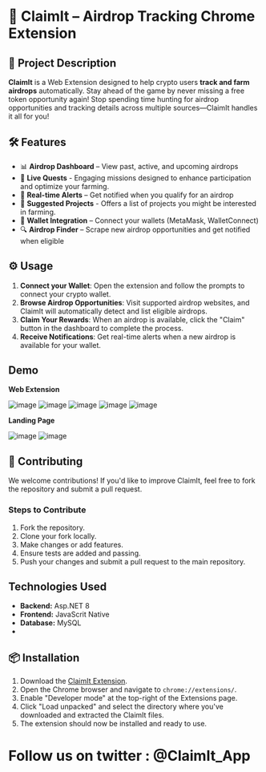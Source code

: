 # 🚀 ClaimIt – Airdrop Tracking Chrome Extension

## 📜 Project Description
**ClaimIt** is a Web Extension designed to help crypto users **track and farm airdrops** automatically. Stay ahead of the game by never missing a free token opportunity again!
Stop spending time hunting for airdrop opportunities and tracking details across multiple sources—ClaimIt handles it all for you!

## 🛠 Features
- 📊 **Airdrop Dashboard** – View past, active, and upcoming airdrops
- 🎯 **Live Quests** - Engaging missions designed to enhance participation and optimize your farming.
- 🔔 **Real-time Alerts** – Get notified when you qualify for an airdrop
- 🌱 **Suggested Projects** - Offers a list of projects you might be interested in farming.
- 🔗 **Wallet Integration** – Connect your wallets (MetaMask, WalletConnect)
- 🔍 **Airdrop Finder** – Scrape new airdrop opportunities and get notified when eligible

## ⚙️ Usage
1. **Connect your Wallet**: Open the extension and follow the prompts to connect your crypto wallet.
2. **Browse Airdrop Opportunities**: Visit supported airdrop websites, and ClaimIt will automatically detect and list eligible airdrops.
3. **Claim Your Rewards**: When an airdrop is available, click the "Claim" button in the dashboard to complete the process.
4. **Receive Notifications**: Get real-time alerts when a new airdrop is available for your wallet.

## Demo 
**Web Extension**


![image](https://github.com/user-attachments/assets/776bd5ec-b920-49ef-8088-edbaa9242af9)
![image](https://github.com/user-attachments/assets/f8a2c0e2-7bba-41d3-b187-341b192f9356)
![image](https://github.com/user-attachments/assets/adbe1ccc-3b6e-4370-85d8-5f09da9464a3)
![image](https://github.com/user-attachments/assets/508e6843-8fd4-4a87-a459-fe8645914691)
![image](https://github.com/user-attachments/assets/2b4ba6eb-9478-4948-bab3-d99cea327aa6)

**Landing Page**


![image](https://github.com/user-attachments/assets/9faa7582-8a72-410f-bb0c-facbce75ec72)
![image](https://github.com/user-attachments/assets/ad2c8980-39d0-4137-a83d-3dd48f01135a)

## 👫 Contributing
We welcome contributions! If you'd like to improve ClaimIt, feel free to fork the repository and submit a pull request.

### Steps to Contribute
1. Fork the repository.
2. Clone your fork locally.
3. Make changes or add features.
4. Ensure tests are added and passing.
5. Push your changes and submit a pull request to the main repository.

## Technologies Used
- **Backend:** Asp.NET 8
- **Frontend:** JavaScrit Native
- **Database:** MySQL
- 
## 📦 Installation
1. Download the [ClaimIt Extension](link-to-extension).
2. Open the Chrome browser and navigate to `chrome://extensions/`.
3. Enable "Developer mode" at the top-right of the Extensions page.
4. Click "Load unpacked" and select the directory where you've downloaded and extracted the ClaimIt files.
5. The extension should now be installed and ready to use.

# Follow us on twitter : @ClaimIt_App
